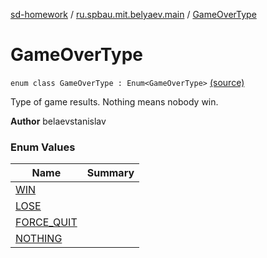 [sd-homework](../../index.md) / [ru.spbau.mit.belyaev.main](../index.md) / [GameOverType](.)

# GameOverType

`enum class GameOverType : Enum<GameOverType>` [(source)](https://github.com/StasBel/sd-homework/blob/Roguelike/src/main/kotlin/ru/spbau/mit/belyaev/main/GameOverType.kt#L7)

Type of game results. Nothing means nobody win.

**Author**
belaevstanislav

### Enum Values

| Name | Summary |
|---|---|
| [WIN](-w-i-n.md) |  |
| [LOSE](-l-o-s-e.md) |  |
| [FORCE_QUIT](-f-o-r-c-e_-q-u-i-t.md) |  |
| [NOTHING](-n-o-t-h-i-n-g.md) |  |
